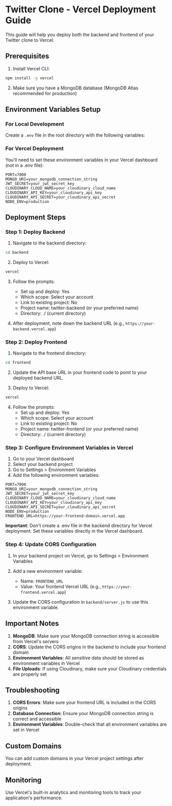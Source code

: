 # Twitter Clone - Vercel Deployment Guide

This guide will help you deploy both the backend and frontend of your Twitter clone to Vercel.

## Prerequisites

1. Install Vercel CLI:
```bash
npm install -g vercel
```

2. Make sure you have a MongoDB database (MongoDB Atlas recommended for production)

## Environment Variables Setup

### For Local Development
Create a `.env` file in the root directory with the following variables:

### For Vercel Deployment
You'll need to set these environment variables in your Vercel dashboard (not in a .env file):

```env
PORT=7000
MONGO_URI=your_mongodb_connection_string
JWT_SECRET=your_jwt_secret_key
CLOUDINARY_CLOUD_NAME=your_cloudinary_cloud_name
CLOUDINARY_API_KEY=your_cloudinary_api_key
CLOUDINARY_API_SECRET=your_cloudinary_api_secret
NODE_ENV=production
```

## Deployment Steps

### Step 1: Deploy Backend

1. Navigate to the backend directory:
```bash
cd backend
```

2. Deploy to Vercel:
```bash
vercel
```

3. Follow the prompts:
   - Set up and deploy: Yes
   - Which scope: Select your account
   - Link to existing project: No
   - Project name: twitter-backend (or your preferred name)
   - Directory: ./ (current directory)

4. After deployment, note down the backend URL (e.g., `https://your-backend.vercel.app`)

### Step 2: Deploy Frontend

1. Navigate to the frontend directory:
```bash
cd frontend
```

2. Update the API base URL in your frontend code to point to your deployed backend URL.

3. Deploy to Vercel:
```bash
vercel
```

4. Follow the prompts:
   - Set up and deploy: Yes
   - Which scope: Select your account
   - Link to existing project: No
   - Project name: twitter-frontend (or your preferred name)
   - Directory: ./ (current directory)

### Step 3: Configure Environment Variables in Vercel

1. Go to your Vercel dashboard
2. Select your backend project
3. Go to Settings > Environment Variables
4. Add the following environment variables:

```env
PORT=7000
MONGO_URI=your_mongodb_connection_string
JWT_SECRET=your_jwt_secret_key
CLOUDINARY_CLOUD_NAME=your_cloudinary_cloud_name
CLOUDINARY_API_KEY=your_cloudinary_api_key
CLOUDINARY_API_SECRET=your_cloudinary_api_secret
NODE_ENV=production
FRONTEND_URL=https://your-frontend-domain.vercel.app
```

**Important**: Don't create a .env file in the backend directory for Vercel deployment. Set these variables directly in the Vercel dashboard.

### Step 4: Update CORS Configuration

1. In your backend project on Vercel, go to Settings > Environment Variables
2. Add a new environment variable:
   - Name: `FRONTEND_URL`
   - Value: Your frontend Vercel URL (e.g., `https://your-frontend.vercel.app`)

3. Update the CORS configuration in `backend/server.js` to use this environment variable.

## Important Notes

1. **MongoDB**: Make sure your MongoDB connection string is accessible from Vercel's servers
2. **CORS**: Update the CORS origins in the backend to include your frontend domain
3. **Environment Variables**: All sensitive data should be stored as environment variables in Vercel
4. **File Uploads**: If using Cloudinary, make sure your Cloudinary credentials are properly set

## Troubleshooting

1. **CORS Errors**: Make sure your frontend URL is included in the CORS origins
2. **Database Connection**: Ensure your MongoDB connection string is correct and accessible
3. **Environment Variables**: Double-check that all environment variables are set in Vercel

## Custom Domains

You can add custom domains in your Vercel project settings after deployment.

## Monitoring

Use Vercel's built-in analytics and monitoring tools to track your application's performance. 